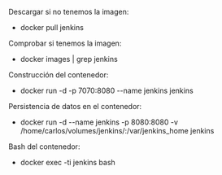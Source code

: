 Descargar si no tenemos la imagen:
- docker pull jenkins

Comprobar si tenemos la imagen:
- docker images | grep jenkins 

Construcción del contenedor:
- docker run -d -p 7070:8080 --name jenkins jenkins

Persistencia de datos en el contenedor:
- docker run -d --name jenkins  -p 8080:8080 -v /home/carlos/volumes/jenkins/:/var/jenkins_home jenkins 

Bash del contenedor:
-  docker exec -ti jenkins bash